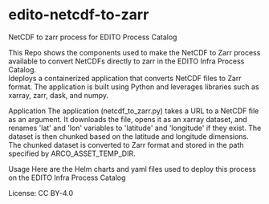 # edito-netcdf-to-zarr
NetCDF to zarr process for EDITO Process Catalog

This Repo shows the components used to make the NetCDF to Zarr process available to convert NetCDFs directly to zarr in the EDITO Infra Process Catalog.  
Ideploys a containerized application that converts NetCDF files to Zarr format. The application is built using Python and leverages libraries such as xarray, zarr, dask, and numpy.


Application
The application (netcdf_to_zarr.py) takes a URL to a NetCDF file as an argument. It downloads the file, opens it as an xarray dataset, and renames 'lat' and 'lon' variables to 'latitude' and 'longitude' if they exist. The dataset is then chunked based on the latitude and longitude dimensions. The chunked dataset is converted to Zarr format and stored in the path specified by ARCO_ASSET_TEMP_DIR.

Usage
Here are the Helm charts and yaml files used to deploy this process on the EDITO Infra Process Catalog

License:
CC BY-4.0

